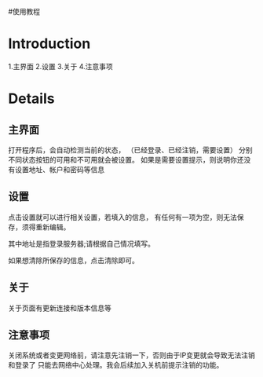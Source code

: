 #使用教程

# Introduction #
1.主界面
2.设置
3.关于
4.注意事项



# Details #
## 主界面 ##
打开程序后，会自动检测当前的状态，
（已经登录、已经注销，需要设置）
分别不同状态按钮的可用和不可用就会被设置。
如果是需要设置提示，则说明你还没有设置地址、帐户和密码等信息

## 设置 ##
点击设置就可以进行相关设置，若填入的信息，
有任何有一项为空，则无法保存，须得重新编辑。

其中地址是指登录服务器;请根据自己情况填写。

如果想清除所保存的信息，点击清除即可。

## 关于 ##
关于页面有更新连接和版本信息等

## 注意事项 ##
关闭系统或者变更网络前，请注意先注销一下，否则由于IP变更就会导致无法注销和登录了
只能去网络中心处理。我会后续加入关机前提示注销的功能。